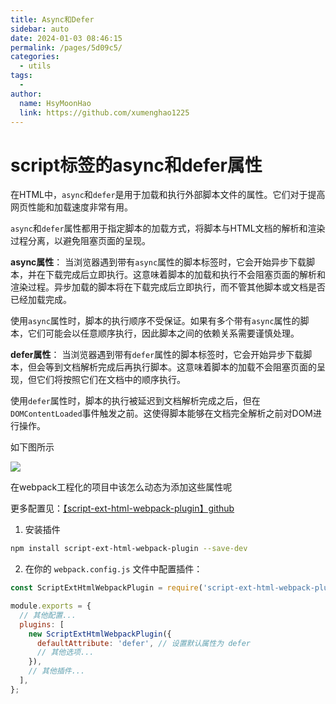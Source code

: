 ```yaml
---
title: Async和Defer
sidebar: auto
date: 2024-01-03 08:46:15
permalink: /pages/5d09c5/
categories:
  - utils
tags:
  - 
author: 
  name: HsyMoonHao
  link: https://github.com/xumenghao1225
---
```


# script标签的async和defer属性

在HTML中，`async`和`defer`是用于加载和执行外部脚本文件的属性。它们对于提高网页性能和加载速度非常有用。

`async`和`defer`属性都用于指定脚本的加载方式，将脚本与HTML文档的解析和渲染过程分离，以避免阻塞页面的呈现。

**async属性**： 当浏览器遇到带有`async`属性的脚本标签时，它会开始异步下载脚本，并在下载完成后立即执行。这意味着脚本的加载和执行不会阻塞页面的解析和渲染过程。异步加载的脚本将在下载完成后立即执行，而不管其他脚本或文档是否已经加载完成。

使用`async`属性时，脚本的执行顺序不受保证。如果有多个带有`async`属性的脚本，它们可能会以任意顺序执行，因此脚本之间的依赖关系需要谨慎处理。

**defer属性**： 当浏览器遇到带有`defer`属性的脚本标签时，它会开始异步下载脚本，但会等到文档解析完成后再执行脚本。这意味着脚本的加载不会阻塞页面的呈现，但它们将按照它们在文档中的顺序执行。

使用`defer`属性时，脚本的执行被延迟到文档解析完成之后，但在`DOMContentLoaded`事件触发之前。这使得脚本能够在文档完全解析之前对DOM进行操作。

如下图所示

![](https://pic3.zhimg.com/80/v2-cef69a0dc77176107f77a4655f459006_720w.webp)

在webpack工程化的项目中该怎么动态为添加这些属性呢

更多配置见：[【script-ext-html-webpack-plugin】github](https://github.com/numical/script-ext-html-webpack-plugin)

1. 安装插件

```bash
npm install script-ext-html-webpack-plugin --save-dev
```

2. 在你的 `webpack.config.js` 文件中配置插件：

```js
const ScriptExtHtmlWebpackPlugin = require('script-ext-html-webpack-plugin');

module.exports = {
  // 其他配置...
  plugins: [
    new ScriptExtHtmlWebpackPlugin({
      defaultAttribute: 'defer', // 设置默认属性为 defer
      // 其他选项...
    }),
    // 其他插件...
  ],
};

```

